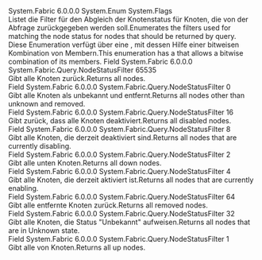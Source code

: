 <Type Name="NodeStatusFilter" FullName="System.Fabric.Query.NodeStatusFilter">
  <TypeSignature Language="C#" Value="public enum NodeStatusFilter" />
  <TypeSignature Language="ILAsm" Value=".class public auto ansi sealed NodeStatusFilter extends System.Enum" />
  <TypeSignature Language="DocId" Value="T:System.Fabric.Query.NodeStatusFilter" />
  <TypeSignature Language="VB.NET" Value="Public Enum NodeStatusFilter" />
  <TypeSignature Language="F#" Value="type NodeStatusFilter = " />
  <AssemblyInfo>
    <AssemblyName>System.Fabric</AssemblyName>
    <AssemblyVersion>6.0.0.0</AssemblyVersion>
  </AssemblyInfo>
  <Base>
    <BaseTypeName>System.Enum</BaseTypeName>
  </Base>
  <Attributes>
    <Attribute>
      <AttributeName>System.Flags</AttributeName>
    </Attribute>
  </Attributes>
  <Docs>
    <summary>
            <span data-ttu-id="d449f-101">Listet die Filter für den Abgleich der Knotenstatus für Knoten, die von der Abfrage zurückgegeben werden soll.</span><span class="sxs-lookup"><span data-stu-id="d449f-101">Enumerates the filters used for matching the node status for nodes that should be returned by query.</span></span>
            </summary>
    <remarks><span data-ttu-id="d449f-102">Diese Enumeration verfügt über eine <see cref="T:System.FlagsAttribute" /> , mit dessen Hilfe einer bitweisen Kombination von Membern.</span><span class="sxs-lookup"><span data-stu-id="d449f-102">This enumeration has a <see cref="T:System.FlagsAttribute" /> that allows a bitwise combination of its members.</span></span></remarks>
  </Docs>
  <Members>
    <Member MemberName="All">
      <MemberSignature Language="C#" Value="All" />
      <MemberSignature Language="ILAsm" Value=".field public static literal valuetype System.Fabric.Query.NodeStatusFilter All = int32(65535)" />
      <MemberSignature Language="DocId" Value="F:System.Fabric.Query.NodeStatusFilter.All" />
      <MemberSignature Language="VB.NET" Value="All" />
      <MemberSignature Language="F#" Value="All = 65535" Usage="System.Fabric.Query.NodeStatusFilter.All" />
      <MemberType>Field</MemberType>
      <AssemblyInfo>
        <AssemblyName>System.Fabric</AssemblyName>
        <AssemblyVersion>6.0.0.0</AssemblyVersion>
      </AssemblyInfo>
      <ReturnValue>
        <ReturnType>System.Fabric.Query.NodeStatusFilter</ReturnType>
      </ReturnValue>
      <MemberValue>65535</MemberValue>
      <Docs>
        <summary>
            <span data-ttu-id="d449f-103">Gibt alle Knoten zurück.</span><span class="sxs-lookup"><span data-stu-id="d449f-103">Returns all nodes.</span></span>
            </summary>
      </Docs>
    </Member>
    <Member MemberName="Default">
      <MemberSignature Language="C#" Value="Default" />
      <MemberSignature Language="ILAsm" Value=".field public static literal valuetype System.Fabric.Query.NodeStatusFilter Default = int32(0)" />
      <MemberSignature Language="DocId" Value="F:System.Fabric.Query.NodeStatusFilter.Default" />
      <MemberSignature Language="VB.NET" Value="Default" />
      <MemberSignature Language="F#" Value="Default = 0" Usage="System.Fabric.Query.NodeStatusFilter.Default" />
      <MemberType>Field</MemberType>
      <AssemblyInfo>
        <AssemblyName>System.Fabric</AssemblyName>
        <AssemblyVersion>6.0.0.0</AssemblyVersion>
      </AssemblyInfo>
      <ReturnValue>
        <ReturnType>System.Fabric.Query.NodeStatusFilter</ReturnType>
      </ReturnValue>
      <MemberValue>0</MemberValue>
      <Docs>
        <summary>
            <span data-ttu-id="d449f-104">Gibt alle Knoten als unbekannt und entfernt.</span><span class="sxs-lookup"><span data-stu-id="d449f-104">Returns all nodes other than unknown and removed.</span></span>
            </summary>
      </Docs>
    </Member>
    <Member MemberName="Disabled">
      <MemberSignature Language="C#" Value="Disabled" />
      <MemberSignature Language="ILAsm" Value=".field public static literal valuetype System.Fabric.Query.NodeStatusFilter Disabled = int32(16)" />
      <MemberSignature Language="DocId" Value="F:System.Fabric.Query.NodeStatusFilter.Disabled" />
      <MemberSignature Language="VB.NET" Value="Disabled" />
      <MemberSignature Language="F#" Value="Disabled = 16" Usage="System.Fabric.Query.NodeStatusFilter.Disabled" />
      <MemberType>Field</MemberType>
      <AssemblyInfo>
        <AssemblyName>System.Fabric</AssemblyName>
        <AssemblyVersion>6.0.0.0</AssemblyVersion>
      </AssemblyInfo>
      <ReturnValue>
        <ReturnType>System.Fabric.Query.NodeStatusFilter</ReturnType>
      </ReturnValue>
      <MemberValue>16</MemberValue>
      <Docs>
        <summary>
            <span data-ttu-id="d449f-105">Gibt zurück, dass alle Knoten deaktiviert.</span><span class="sxs-lookup"><span data-stu-id="d449f-105">Returns all disabled nodes.</span></span>
            </summary>
      </Docs>
    </Member>
    <Member MemberName="Disabling">
      <MemberSignature Language="C#" Value="Disabling" />
      <MemberSignature Language="ILAsm" Value=".field public static literal valuetype System.Fabric.Query.NodeStatusFilter Disabling = int32(8)" />
      <MemberSignature Language="DocId" Value="F:System.Fabric.Query.NodeStatusFilter.Disabling" />
      <MemberSignature Language="VB.NET" Value="Disabling" />
      <MemberSignature Language="F#" Value="Disabling = 8" Usage="System.Fabric.Query.NodeStatusFilter.Disabling" />
      <MemberType>Field</MemberType>
      <AssemblyInfo>
        <AssemblyName>System.Fabric</AssemblyName>
        <AssemblyVersion>6.0.0.0</AssemblyVersion>
      </AssemblyInfo>
      <ReturnValue>
        <ReturnType>System.Fabric.Query.NodeStatusFilter</ReturnType>
      </ReturnValue>
      <MemberValue>8</MemberValue>
      <Docs>
        <summary>
            <span data-ttu-id="d449f-106">Gibt alle Knoten, die derzeit deaktiviert sind.</span><span class="sxs-lookup"><span data-stu-id="d449f-106">Returns all nodes that are currently disabling.</span></span>
            </summary>
      </Docs>
    </Member>
    <Member MemberName="Down">
      <MemberSignature Language="C#" Value="Down" />
      <MemberSignature Language="ILAsm" Value=".field public static literal valuetype System.Fabric.Query.NodeStatusFilter Down = int32(2)" />
      <MemberSignature Language="DocId" Value="F:System.Fabric.Query.NodeStatusFilter.Down" />
      <MemberSignature Language="VB.NET" Value="Down" />
      <MemberSignature Language="F#" Value="Down = 2" Usage="System.Fabric.Query.NodeStatusFilter.Down" />
      <MemberType>Field</MemberType>
      <AssemblyInfo>
        <AssemblyName>System.Fabric</AssemblyName>
        <AssemblyVersion>6.0.0.0</AssemblyVersion>
      </AssemblyInfo>
      <ReturnValue>
        <ReturnType>System.Fabric.Query.NodeStatusFilter</ReturnType>
      </ReturnValue>
      <MemberValue>2</MemberValue>
      <Docs>
        <summary>
            <span data-ttu-id="d449f-107">Gibt alle unten Knoten.</span><span class="sxs-lookup"><span data-stu-id="d449f-107">Returns all down nodes.</span></span>
            </summary>
      </Docs>
    </Member>
    <Member MemberName="Enabling">
      <MemberSignature Language="C#" Value="Enabling" />
      <MemberSignature Language="ILAsm" Value=".field public static literal valuetype System.Fabric.Query.NodeStatusFilter Enabling = int32(4)" />
      <MemberSignature Language="DocId" Value="F:System.Fabric.Query.NodeStatusFilter.Enabling" />
      <MemberSignature Language="VB.NET" Value="Enabling" />
      <MemberSignature Language="F#" Value="Enabling = 4" Usage="System.Fabric.Query.NodeStatusFilter.Enabling" />
      <MemberType>Field</MemberType>
      <AssemblyInfo>
        <AssemblyName>System.Fabric</AssemblyName>
        <AssemblyVersion>6.0.0.0</AssemblyVersion>
      </AssemblyInfo>
      <ReturnValue>
        <ReturnType>System.Fabric.Query.NodeStatusFilter</ReturnType>
      </ReturnValue>
      <MemberValue>4</MemberValue>
      <Docs>
        <summary>
            <span data-ttu-id="d449f-108">Gibt alle Knoten, die derzeit aktiviert ist.</span><span class="sxs-lookup"><span data-stu-id="d449f-108">Returns all nodes that are currently enabling.</span></span>
            </summary>
      </Docs>
    </Member>
    <Member MemberName="Removed">
      <MemberSignature Language="C#" Value="Removed" />
      <MemberSignature Language="ILAsm" Value=".field public static literal valuetype System.Fabric.Query.NodeStatusFilter Removed = int32(64)" />
      <MemberSignature Language="DocId" Value="F:System.Fabric.Query.NodeStatusFilter.Removed" />
      <MemberSignature Language="VB.NET" Value="Removed" />
      <MemberSignature Language="F#" Value="Removed = 64" Usage="System.Fabric.Query.NodeStatusFilter.Removed" />
      <MemberType>Field</MemberType>
      <AssemblyInfo>
        <AssemblyName>System.Fabric</AssemblyName>
        <AssemblyVersion>6.0.0.0</AssemblyVersion>
      </AssemblyInfo>
      <ReturnValue>
        <ReturnType>System.Fabric.Query.NodeStatusFilter</ReturnType>
      </ReturnValue>
      <MemberValue>64</MemberValue>
      <Docs>
        <summary>
            <span data-ttu-id="d449f-109">Gibt alle entfernte Knoten zurück.</span><span class="sxs-lookup"><span data-stu-id="d449f-109">Returns all removed nodes.</span></span>
            </summary>
      </Docs>
    </Member>
    <Member MemberName="Unknown">
      <MemberSignature Language="C#" Value="Unknown" />
      <MemberSignature Language="ILAsm" Value=".field public static literal valuetype System.Fabric.Query.NodeStatusFilter Unknown = int32(32)" />
      <MemberSignature Language="DocId" Value="F:System.Fabric.Query.NodeStatusFilter.Unknown" />
      <MemberSignature Language="VB.NET" Value="Unknown" />
      <MemberSignature Language="F#" Value="Unknown = 32" Usage="System.Fabric.Query.NodeStatusFilter.Unknown" />
      <MemberType>Field</MemberType>
      <AssemblyInfo>
        <AssemblyName>System.Fabric</AssemblyName>
        <AssemblyVersion>6.0.0.0</AssemblyVersion>
      </AssemblyInfo>
      <ReturnValue>
        <ReturnType>System.Fabric.Query.NodeStatusFilter</ReturnType>
      </ReturnValue>
      <MemberValue>32</MemberValue>
      <Docs>
        <summary>
            <span data-ttu-id="d449f-110">Gibt alle Knoten, die Status "Unbekannt" aufweisen.</span><span class="sxs-lookup"><span data-stu-id="d449f-110">Returns all nodes that are in Unknown state.</span></span>
            </summary>
      </Docs>
    </Member>
    <Member MemberName="Up">
      <MemberSignature Language="C#" Value="Up" />
      <MemberSignature Language="ILAsm" Value=".field public static literal valuetype System.Fabric.Query.NodeStatusFilter Up = int32(1)" />
      <MemberSignature Language="DocId" Value="F:System.Fabric.Query.NodeStatusFilter.Up" />
      <MemberSignature Language="VB.NET" Value="Up" />
      <MemberSignature Language="F#" Value="Up = 1" Usage="System.Fabric.Query.NodeStatusFilter.Up" />
      <MemberType>Field</MemberType>
      <AssemblyInfo>
        <AssemblyName>System.Fabric</AssemblyName>
        <AssemblyVersion>6.0.0.0</AssemblyVersion>
      </AssemblyInfo>
      <ReturnValue>
        <ReturnType>System.Fabric.Query.NodeStatusFilter</ReturnType>
      </ReturnValue>
      <MemberValue>1</MemberValue>
      <Docs>
        <summary>
            <span data-ttu-id="d449f-111">Gibt alle von Knoten.</span><span class="sxs-lookup"><span data-stu-id="d449f-111">Returns all up nodes.</span></span>
            </summary>
      </Docs>
    </Member>
  </Members>
</Type>